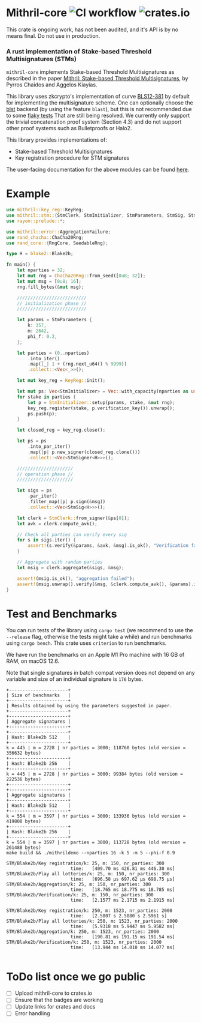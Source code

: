 Mithril-core ![CI workflow](https://github.com/input-output-hk/mithril/actions/workflows/ci.yml/badge.svg) ![crates.io](https://img.shields.io/crates/v/mithril_core.svg)
=======
This crate is ongoing work, has not been audited, and it's API is by no means final. Do not use in production.

### A rust implementation of Stake-based Threshold Multisignatures (STMs)
`mithril-core` implements Stake-based Threshold Multisignatures as described in the paper
[Mithril: Stake-based Threshold Multisignatures](https://eprint.iacr.org/2021/916.pdf), by
Pyrros Chaidos and Aggelos Kiayias.

This library uses zkcrypto's implementation of curve [BLS12-381](https://github.com/zkcrypto/bls12_381)
by default for implementing the multisignature scheme. One can optionally choose the
[blst](https://github.com/supranational/blst) backend (by using the feature `blast`),
but this is not recommended due to some [flaky tests](https://github.com/input-output-hk/mithril/issues/207)
That are still being resolved. We
currently only support the trivial concatenation proof system (Section 4.3) and do not support
other proof systems such as Bulletproofs or Halo2.

This library provides implementations of:

* Stake-based Threshold Multisignatures
* Key registration procedure for STM signatures

The user-facing documentation for the above modules can be found [here]().

# Example
```rust
use mithril::key_reg::KeyReg;
use mithril::stm::{StmClerk, StmInitializer, StmParameters, StmSig, StmSigner};
use rayon::prelude::*;

use mithril::error::AggregationFailure;
use rand_chacha::ChaCha20Rng;
use rand_core::{RngCore, SeedableRng};

type H = blake2::Blake2b;

fn main() {
    let nparties = 32;
    let mut rng = ChaCha20Rng::from_seed([0u8; 32]);
    let mut msg = [0u8; 16];
    rng.fill_bytes(&mut msg);

    //////////////////////////
    // initialization phase //
    //////////////////////////

    let params = StmParameters {
        k: 357,
        m: 2642,
        phi_f: 0.2,
    };

    let parties = (0..nparties)
        .into_iter()
        .map(|_| 1 + (rng.next_u64() % 9999))
        .collect::<Vec<_>>();

    let mut key_reg = KeyReg::init();

    let mut ps: Vec<StmInitializer> = Vec::with_capacity(nparties as usize);
    for stake in parties {
        let p = StmInitializer::setup(params, stake, &mut rng);
        key_reg.register(stake, p.verification_key()).unwrap();
        ps.push(p);
    }

    let closed_reg = key_reg.close();

    let ps = ps
        .into_par_iter()
        .map(|p| p.new_signer(closed_reg.clone()))
        .collect::<Vec<StmSigner<H>>>();

    /////////////////////
    // operation phase //
    /////////////////////

    let sigs = ps
        .par_iter()
        .filter_map(|p| p.sign(&msg))
        .collect::<Vec<StmSig<H>>>();

    let clerk = StmClerk::from_signer(&ps[0]);
    let avk = clerk.compute_avk();

    // Check all parties can verify every sig
    for s in sigs.iter() {
        assert!(s.verify(&params, &avk, &msg).is_ok(), "Verification failed");
    }

    // Aggregate with random parties
    let msig = clerk.aggregate(&sigs, &msg);

    assert!(msig.is_ok(), "aggregation failed");
    assert!(msig.unwrap().verify(&msg, &clerk.compute_avk(), &params).is_ok());
}
```

# Test and Benchmarks
You can run tests of the library using `cargo test` (we recommend to use the `--release` flag, otherwise
the tests might take a while) and run benchmarks using `cargo bench`. This crate uses `criterion` to run
benchmarks.

We have run the benchmarks on an Apple M1 Pro machine with 16 GB of RAM, on macOS 12.6.

Note that single signatures in batch compat version does not depend on any variable and size of an individual signature is `176` bytes.

```shell
+----------------------+
| Size of benchmarks   |
+----------------------+
| Results obtained by using the parameters suggested in paper.
+----------------------+
+----------------------+
| Aggregate signatures |
+----------------------+
+----------------------+
| Hash: Blake2b 512    |
+----------------------+
k = 445 | m = 2728 | nr parties = 3000; 118760 bytes (old version = 356632 bytes)
+----------------------+
| Hash: Blake2b 256    |
+----------------------+
k = 445 | m = 2728 | nr parties = 3000; 99384 bytes (old version = 222536 bytes)
+----------------------+
+----------------------+
| Aggregate signatures |
+----------------------+
| Hash: Blake2b 512    |
+----------------------+
k = 554 | m = 3597 | nr parties = 3000; 133936 bytes (old version = 419808 bytes)
+----------------------+
| Hash: Blake2b 256    |
+----------------------+
k = 554 | m = 3597 | nr parties = 3000; 113728 bytes (old version = 261488 bytes)
make build && ./mithrildemo --nparties 16 -k 5 -m 5 --phi-f 0.9

```

```shell
STM/Blake2b/Key registration/k: 25, m: 150, nr_parties: 300
                        time:   [409.70 ms 426.81 ms 446.30 ms]
STM/Blake2b/Play all lotteries/k: 25, m: 150, nr_parties: 300
                        time:   [696.58 µs 697.62 µs 698.75 µs]
STM/Blake2b/Aggregation/k: 25, m: 150, nr_parties: 300
                        time:   [18.765 ms 18.775 ms 18.785 ms]
STM/Blake2b/Verification/k: 25, m: 150, nr_parties: 300
                        time:   [2.1577 ms 2.1715 ms 2.1915 ms]

STM/Blake2b/Key registration/k: 250, m: 1523, nr_parties: 2000
                        time:   [2.5807 s 2.5880 s 2.5961 s]
STM/Blake2b/Play all lotteries/k: 250, m: 1523, nr_parties: 2000
                        time:   [5.9318 ms 5.9447 ms 5.9582 ms]
STM/Blake2b/Aggregation/k: 250, m: 1523, nr_parties: 2000
                        time:   [190.81 ms 191.15 ms 191.54 ms]
STM/Blake2b/Verification/k: 250, m: 1523, nr_parties: 2000
                        time:   [13.944 ms 14.010 ms 14.077 ms]


```

# ToDo list once we go public
- [ ] Upload mithril-core to crates.io
- [ ] Ensure that the badges are working
- [ ] Update links for crates and docs
- [ ] Error handling
